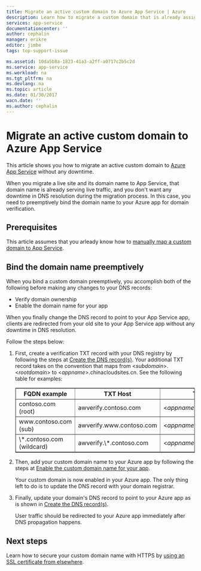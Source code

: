 ```yaml
---
title: Migrate an active custom domain to Azure App Service | Azure
description: Learn how to migrate a custom domain that is already assigned to a live site to your app in Azure App Service without any downtime.
services: app-service
documentationcenter: ''
author: cephalin
manager: erikre
editor: jimbe
tags: top-support-issue

ms.assetid: 10da5b8a-1823-41a3-a2ff-a0717c2b5c2d
ms.service: app-service
ms.workload: na
ms.tgt_pltfrm: na
ms.devlang: na
ms.topic: article
ms.date: 01/30/2017
wacn.date: ''
ms.author: cephalin
---
```


# Migrate an active custom domain to Azure App Service

This article shows you how to migrate an active custom domain to [Azure App Service](../app-service/app-service-value-prop-what-is.md) without any downtime.

When you migrate a live site and its domain name to App Service, that domain name is already serving live traffic, and you don't want any downtime in DNS resolution during
the migration process. In this case, you need to preemptively bind the domain name to your Azure app for domain verification. 

## Prerequisites

This article assumes that you arleady know how to [manually map a custom domain to App Service](./web-sites-custom-domain-name.md).

## Bind the domain name preemptively

When you bind a custom domain preemptively, you accomplish both of the following before making any changes to
your DNS records:

- Verify domain ownership
- Enable the domain name for your app

When you finally change the DNS record to point to your App Service app, clients are redirected from your old site
to your App Service app without any downtime in DNS resolution.

Follow the steps below:

1. First, create a verification TXT record with your DNS registry by following the steps at [Create the DNS record(s)](./web-sites-custom-domain-name.md#createdns).
Your additional TXT record takes on the convention that maps from &lt;*subdomain*>.&lt;*rootdomain*> to &lt;*appname*>.chinacloudsites.cn.
See the following table for examples:  

    <table cellspacing="0" border="1">
    <tr>
    <th>FQDN example</th>
    <th>TXT Host</th>
    <th>TXT Value</th>
    </tr>
    <tr>
    <td>contoso.com (root)</td>
    <td>awverify.contoso.com</td>
    <td>&lt;<i>appname</i>>.chinacloudsites.cn</td>
    </tr>
    <tr>
    <td>www.contoso.com (sub)</td>
    <td>awverify.www.contoso.com</td>
    <td>&lt;<i>appname</i>>.chinacloudsites.cn</td>
    </tr>
    <tr>
    <td>\*.contoso.com (wildcard)</td>
    <td>awverify.\*.contoso.com</td>
    <td>&lt;<i>appname</i>>.chinacloudsites.cn</td>
    </tr>
    </table>

2. Then, add your custom domain name to your Azure app by following the steps at [Enable the custom domain name for your app](./web-sites-custom-domain-name.md#enable).

    Your custom domain is now enabled in your Azure app. The only thing left to do is to update the DNS record with your domain registrar.

3. Finally, update your domain's DNS record to point to your Azure app as is shown in [Create the DNS record(s)](./web-sites-custom-domain-name.md#createdns). 

    User traffic should be redirected to your Azure app immediately after DNS propagation happens.

## Next steps
Learn how to secure your custom domain name with HTTPS by [using an SSL certificate from elsewhere](./web-sites-configure-ssl-certificate.md).
